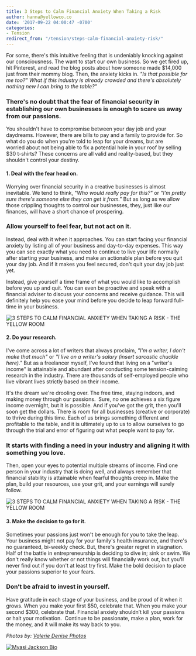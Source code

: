 ```yaml
---
title: 3 Steps to Calm Financial Anxiety When Taking a Risk
author: hanna@yellowco.co
date: '2017-09-22 04:00:47 -0700'
categories:
- Tension
redirect_from: "/tension/steps-calm-financial-anxiety-risk/"
---
```


For some, there's this intuitive feeling that is undeniably knocking against our consciousness. The want to start our own business. So we get fired up, hit Pinterest, and read the blog posts about how someone made $14,000 just from their mommy blog. Then, the anxiety kicks in. _"Is that possible for me too?" What if this industry is already crowded and there's absolutely nothing new I can bring to the table?"_

### **There's no doubt that the fear of financial security in establishing our own businesses is enough to scare us away from our passions.**

You shouldn't have to compromise between your day job and your daydreams. However, there are bills to pay and a family to provide for. So what do you do when you're told to leap for your dreams, but are worried about not being able to fix a potential hole in your roof by selling $30 t-shirts? These concerns are all valid and reality-based, but they shouldn't control your destiny.

#### **1\. Deal with the fear head on.**

Worrying over financial security in a creative businesses is almost inevitable. We tend to think, "_Who would really pay for this?"_ or _"I'm pretty sure there's someone else they can get it from."_ But as long as we allow those crippling thoughts to control our businesses, they, just like our finances, will have a short chance of prospering.

### **Allow yourself to feel fear, but not act on it.**

Instead, deal with it when it approaches. You can start facing your financial anxiety by listing all of your business and day-to-day expenses. This way you can see exactly what you need to continue to live your life normally after starting your business, and make an actionable plan before you quit your day job. And if it makes you feel secured, don't quit your day job just yet.

Instead, give yourself a time frame of what you would like to accomplish before you up and quit. You can even be proactive and speak with a financial adviser to discuss your concerns and receive guidance. This will definitely help you ease your mind before you decide to leap forward full-time in your business.

![3 STEPS TO CALM FINANCIAL ANXIETY WHEN TAKING A RISK - THE YELLOW ROOM](http://yellowco.co/wp-content/uploads/2017/09/ValerieDenisePhotos-29.jpg)

#### **2\. Do your research.**

I've come across a lot of writers that always proclaim, _"I'm a writer, I don't make that much"_ or _"I live on a writer's salary (insert sarcastic chuckle here)."_ But as a freelancer myself, I've found that living on a "writer's income" is attainable and abundant after conducting some tension-calming research in the industry. There are thousands of self-employed people who live vibrant lives strictly based on their income.

It's the dream we're drooling over. The free time, staying indoors, and making money through our passions.  Sure, no one achieves a six figure income overnight, but it is possible. And if you've got the grit, then you'll soon get the dollars. There is room for all businesses (creative or corporate) to thrive during this time. Each of us brings something different and profitable to the table, and it is ultimately up to us to allow ourselves to go through the trial and error of figuring out what people want to pay for.

### **It starts with finding a need in your industry and aligning it with something you love.**

Then, open your eyes to potential multiple streams of income. Find one person in your industry that is doing well, and always remember that financial stability is attainable when fearful thoughts creep in. Make the plan, build your resources, use your grit, and your earnings will surely follow.

![3 STEPS TO CALM FINANCIAL ANXIETY WHEN TAKING A RISK - THE YELLOW ROOM](http://yellowco.co/wp-content/uploads/2017/09/ValerieDenisePhotos-38.jpg)

#### **3\. Make the decision to go for it.**

Sometimes your passions just won't be enough for you to take the leap. Your business might not pay for your family's health insurance, and there's no guaranteed, bi-weekly check. But, there's greater regret in stagnation. Half of the battle in entrepreneurship is deciding to dive in; sink or swim. We don't really know whether or not things will financially work out, but you'll never find out if you don't at least try first. Make the bold decision to place your passions superior to your fears.

### **Don’t be afraid to invest in yourself.**

Have gratitude in each stage of your business, and be proud of it when it grows. When you make your first $50, celebrate that. When you make your second $300, celebrate that. Financial anxiety shouldn’t kill your passions or halt your motivation.  Continue to be passionate, make a plan, work for the money, and it will make its way back to you.

_Photos by: [Valerie Denise Photos](http://www.valeriedenisephotos.com/)_

[![Myasi Jackson Bio](http://yellowco.co/wp-content/uploads/2017/09/Myasi-Jackson-Bio.jpg)](http://www.purposecopy.com/)
